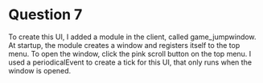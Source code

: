 # Question 7

To create this UI, I added a module in the client, called game_jumpwindow.
At startup, the module creates a window and registers itself to the top menu. To open the window, click the pink scroll button on the top menu.
I used a periodicalEvent to create a tick for this UI, that only runs when the window is opened. 